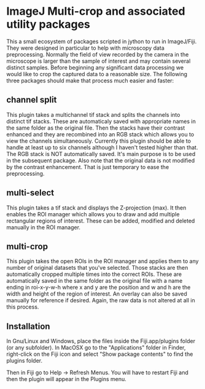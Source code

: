 # ImageJ Multi-crop and associated utility packages

This a small ecosystem of packages scripted in jython to run in ImageJ/Fiji. They were
designed in particular to help with microscopy data preprocessing. Normally the field of
view recorded by the camera in the microscope is larger than the sample of interest and
may contain several distinct samples. Before beginning any significant data processing
we would like to crop the captured data to a reasonable size. The following three
packages should make that process much easier and faster:

## channel split

This plugin takes a multichannel tif stack and splits the channels into distinct tif
stacks. These are automaticaly saved with appropriate names in the same folder as the
original file. Then the stacks have their contrast enhanced and they are recombined into
an RGB stack which allows you to view the channels simultaneously. Currently this plugin
should be able to handle at least up to six channels although I haven't tested higher
than that. The RGB stack is NOT automatically saved. It's main purpose is to be used in
the subsequent package. Also note that the original data is not modified by the contrast
enhancement. That is just temporary to ease the preprocessing.

## multi-select

This plugin takes a tif stack and displays the Z-projection (max). It then enables the
ROI manager which allows you to draw and add multiple rectangular regions of interest.
These can be added, modified and deleted manually in the ROI manager.

## multi-crop

This plugin takes the open ROIs in the ROI manager and applies them to any number of
original datasets that you've selected. Those stacks are then automatically cropped
multiple times into the correct ROIs. These are automatically saved in the same folder
as the original file with a name ending in roi-x-y-w-h where x and y are the position
and w and h are the width and height of the region of interest. An overlay can also be
saved manually for reference if desired. Again, the raw data is not altered at all in
this process. 

## Installation

In Gnu/Linux and Windows, place the files inside the Fiji.app/plugins
folder (or any subfolder). In MacOSX go to the "Applications" folder in Finder,
right-click on the Fiji icon and select "Show package contents" to find the plugins
folder.

Then in Fiji go to Help -> Refresh Menus. You will have to restart Fiji and then the
plugin will appear in the Plugins menu.
